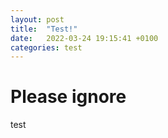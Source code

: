 ```yaml
---
layout: post
title:  "Test!"
date:   2022-03-24 19:15:41 +0100
categories: test
---
```

# Please ignore

test